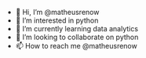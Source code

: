 - 👋 Hi, I’m @matheusrenow
- 👀 I’m interested in python
- 🌱 I’m currently learning data analytics
- 💞️ I’m looking to collaborate on python
- 📫 How to reach me @matheusrenow
